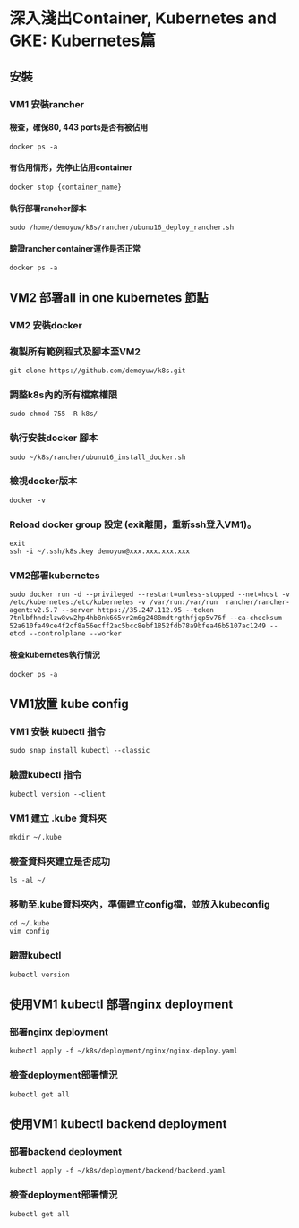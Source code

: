 # 深入淺出Container, Kubernetes and GKE: Kubernetes篇

## 安裝
### VM1 安裝rancher
#### 檢查，確保80, 443 ports是否有被佔用
```
docker ps -a
```
#### 有佔用情形，先停止佔用container 
```
docker stop {container_name}
```
#### 執行部署rancher腳本
```
sudo /home/demoyuw/k8s/rancher/ubunu16_deploy_rancher.sh
```
#### 驗證rancher container運作是否正常
```
docker ps -a
```

## VM2 部署all in one kubernetes 節點
### VM2 安裝docker
### 複製所有範例程式及腳本至VM2
```
git clone https://github.com/demoyuw/k8s.git
```
### 調整k8s內的所有檔案權限
```
sudo chmod 755 -R k8s/
```
### 執行安裝docker 腳本
```
sudo ~/k8s/rancher/ubunu16_install_docker.sh
```
### 檢視docker版本
```
docker -v
```
### Reload docker group 設定 (exit離開，重新ssh登入VM1)。
````
exit
ssh -i ~/.ssh/k8s.key demoyuw@xxx.xxx.xxx.xxx
````

### VM2部署kubernetes
```
sudo docker run -d --privileged --restart=unless-stopped --net=host -v /etc/kubernetes:/etc/kubernetes -v /var/run:/var/run  rancher/rancher-agent:v2.5.7 --server https://35.247.112.95 --token 7tnlbfhndzlzw8vw2hp4hb8nk665vr2m6g2488mdtrgthfjqp5v76f --ca-checksum 52a610fa49ce4f2cf8a56ecff2ac5bcc8ebf1852fdb78a9bfea46b5107ac1249 --etcd --controlplane --worker
```
#### 檢查kubernetes執行情況
```
docker ps -a
```

## VM1放置 kube config
### VM1 安裝 kubectl 指令
```
sudo snap install kubectl --classic
```
### 驗證kubectl 指令
```
kubectl version --client
```
### VM1 建立 .kube 資料夾
```
mkdir ~/.kube
```
### 檢查資料夾建立是否成功
```
ls -al ~/
```
### 移動至.kube資料夾內，準備建立config檔，並放入kubeconfig
```
cd ~/.kube
vim config
```
### 驗證kubectl
```
kubectl version
```

## 使用VM1 kubectl 部署nginx deployment
### 部署nginx deployment
```
kubectl apply -f ~/k8s/deployment/nginx/nginx-deploy.yaml
```
### 檢查deployment部署情況
```
kubectl get all
```

## 使用VM1 kubectl backend deployment
### 部署backend deployment
```
kubectl apply -f ~/k8s/deployment/backend/backend.yaml
```
### 檢查deployment部署情況
```
kubectl get all
```
